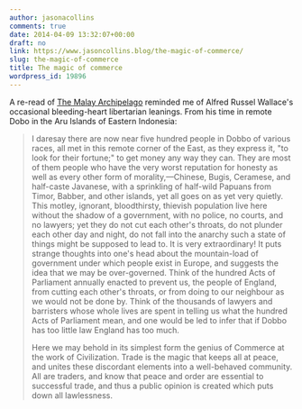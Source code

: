 ```yaml
---
author: jasonacollins
comments: true
date: 2014-04-09 13:32:07+00:00
draft: no
link: https://www.jasoncollins.blog/the-magic-of-commerce/
slug: the-magic-of-commerce
title: The magic of commerce
wordpress_id: 19896
---
```


A re-read of [The Malay Archipelago](http://www.gutenberg.org/ebooks/author/955) reminded me of Alfred Russel Wallace's occasional bleeding-heart libertarian leanings. From his time in remote Dobo in the Aru Islands of Eastern Indonesia:


<blockquote>I daresay there are now near five hundred people in Dobbo of various races, all met in this remote corner of the East, as they express it, "to look for their fortune;" to get money any way they can. They are most of them people who have the very worst reputation for honesty as well as every other form of morality,—Chinese, Bugis, Ceramese, and half-caste Javanese, with a sprinkling of half-wild Papuans from Timor, Babber, and other islands, yet all goes on as yet very quietly. This motley, ignorant, bloodthirsty, thievish population live here without the shadow of a government, with no police, no courts, and no lawyers; yet they do not cut each other's throats, do not plunder each other day and night, do not fall into the anarchy such a state of things might be supposed to lead to. It is very extraordinary! It puts strange thoughts into one's head about the mountain-load of government under which people exist in Europe, and suggests the idea that we may be over-governed. Think of the hundred Acts of Parliament annually enacted to prevent us, the people of England, from cutting each other's throats, or from doing to our neighbour as we would not be done by. Think of the thousands of lawyers and barristers whose whole lives are spent in telling us what the hundred Acts of Parliament mean, and one would be led to infer that if Dobbo has too little law England has too much.

Here we may behold in its simplest form the genius of Commerce at the work of Civilization. Trade is the magic that keeps all at peace, and unites these discordant elements into a well-behaved community. All are traders, and know that peace and order are essential to successful trade, and thus a public opinion is created which puts down all lawlessness.</blockquote>
